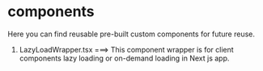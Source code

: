# components
Here you can find reusable pre-built custom components for future reuse.

1. LazyLoadWrapper.tsx 
===> This component wrapper is for client components lazy loading or on-demand loading in Next js app.
